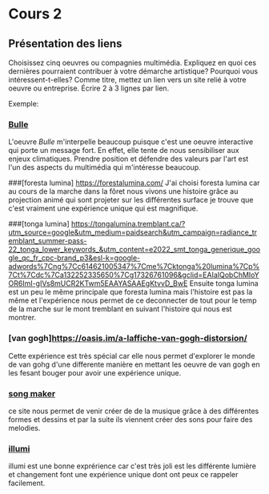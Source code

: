 # Cours 2
## Présentation des liens
Choisissez cinq oeuvres ou compagnies multimédia. Expliquez en quoi ces dernières pourraient contribuer à votre démarche artistique? Pourquoi vous intéressent-t-elles? Comme titre, mettez un lien vers un site relié à votre oeuvre ou entreprise. Écrire 2 à 3 lignes par lien.

Exemple: 
### [Bulle](https://www.onf.ca/interactif/bulle/) 
L'oeuvre *Bulle* m'interpelle beaucoup puisque c'est une oeuvre interactive qui porte un message fort. En effet, elle tente de nous sensibiliser aux enjeux climatiques. Prendre position et défendre des valeurs par l'art est l'un des aspects du multimédia qui m'intéresse beaucoup. 

###[foresta lumina] https://forestalumina.com/
J'ai choisi foresta lumina car au cours de la marche dans la fôret nous vivons une histoire grâce au projection animé qui sont projeter sur les différentes surface je trouve que c'est vraiment une expérience unique qui est magnifique. 

###[tonga lumina] https://tongalumina.tremblant.ca/?utm_source=google&utm_medium=paidsearch&utm_campaign=radiance_tremblant_summer-pass-22_tonga_lower_keywords_&utm_content=e2022_smt_tonga_generique_google_qc_fr_cpc-brand_p3&esl-k=google-adwords%7Cng%7Cc614621005347%7Cme%7Cktonga%20lumina%7Cp%7Ct%7Cdc%7Ca132252335650%7Cg17326761096&gclid=EAIaIQobChMIoYOR6ImI-gIVs8mUCR2KTwm5EAAYASAAEgKtvvD_BwE
Ensuite tonga lumina est un peu le même principale que foresta lumina mais l'histoire est pas la même et l'expérience nous permet de ce deconnecter de tout pour le temp de la marche sur le mont tremblant en suivant l'histoire qui nous est montrer. 

### [van gogh]https://oasis.im/a-laffiche-van-gogh-distorsion/ 
Cette expérience est très spécial car elle nous permet d'explorer le monde de van gohg d'une differente manière en mettant les oeuvre de van gogh en les fesant bouger pour avoir une expérience unique.    

### [song maker](https://musiclab.chromeexperiments.com/Song-Maker)
ce site nous permet de venir créer de de la musique grâce à des différentes formes et dessins et par la suite ils viennent créer des sons pour faire des melodies. 

### [illumi](https://musiclab.chromeexperiments.com/Song-Maker)
illumi est une bonne exprérience car c'est très joli est les différente lumière et changement font une expérience unique dont ont peux ce rappeler facilement.

